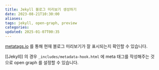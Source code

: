 ```yaml
---
title: Jekyll 블로그 미리보기 생성하기
date: 2023-08-21T10:30:00
aliases: 
tags: jekyll, open-graph, preview
categories: 
updated: 2025-01-07T00:35
---
```


[metatags.io](https://metatags.io/) 를 통해 현재 블로그 미리보기가 잘 표시되는지 확인할 수 있습니다.

[[Jekyll]] 의 경우 `_includes/metadata-hook.html` 에 meta 태그를 작성해주는 것으로 open graph 를 설정할 수 있습니다.
